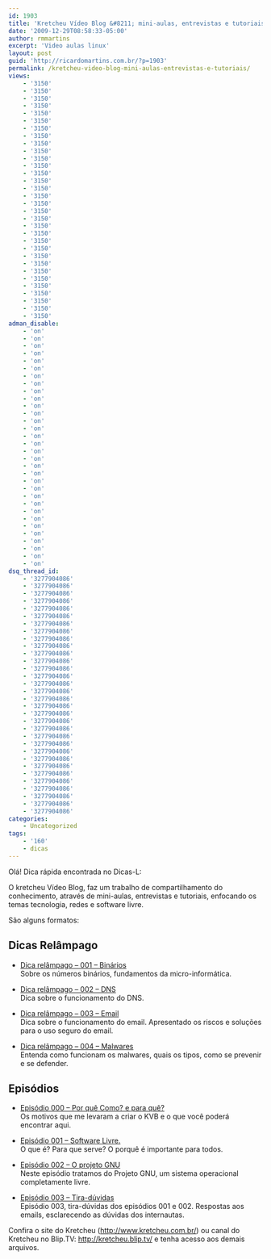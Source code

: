 ```yaml
---
id: 1903
title: 'Kretcheu Vídeo Blog &#8211; mini-aulas, entrevistas e tutoriais'
date: '2009-12-29T08:58:33-05:00'
author: rmmartins
excerpt: 'Video aulas linux'
layout: post
guid: 'http://ricardomartins.com.br/?p=1903'
permalink: /kretcheu-video-blog-mini-aulas-entrevistas-e-tutoriais/
views:
    - '3150'
    - '3150'
    - '3150'
    - '3150'
    - '3150'
    - '3150'
    - '3150'
    - '3150'
    - '3150'
    - '3150'
    - '3150'
    - '3150'
    - '3150'
    - '3150'
    - '3150'
    - '3150'
    - '3150'
    - '3150'
    - '3150'
    - '3150'
    - '3150'
    - '3150'
    - '3150'
    - '3150'
    - '3150'
    - '3150'
    - '3150'
    - '3150'
    - '3150'
    - '3150'
    - '3150'
    - '3150'
adman_disable:
    - 'on'
    - 'on'
    - 'on'
    - 'on'
    - 'on'
    - 'on'
    - 'on'
    - 'on'
    - 'on'
    - 'on'
    - 'on'
    - 'on'
    - 'on'
    - 'on'
    - 'on'
    - 'on'
    - 'on'
    - 'on'
    - 'on'
    - 'on'
    - 'on'
    - 'on'
    - 'on'
    - 'on'
    - 'on'
    - 'on'
    - 'on'
    - 'on'
    - 'on'
    - 'on'
    - 'on'
    - 'on'
dsq_thread_id:
    - '3277904086'
    - '3277904086'
    - '3277904086'
    - '3277904086'
    - '3277904086'
    - '3277904086'
    - '3277904086'
    - '3277904086'
    - '3277904086'
    - '3277904086'
    - '3277904086'
    - '3277904086'
    - '3277904086'
    - '3277904086'
    - '3277904086'
    - '3277904086'
    - '3277904086'
    - '3277904086'
    - '3277904086'
    - '3277904086'
    - '3277904086'
    - '3277904086'
    - '3277904086'
    - '3277904086'
    - '3277904086'
    - '3277904086'
    - '3277904086'
    - '3277904086'
    - '3277904086'
    - '3277904086'
    - '3277904086'
    - '3277904086'
categories:
    - Uncategorized
tags:
    - '160'
    - dicas
---
```


Olá! Dica rápida encontrada no Dicas-L:

O kretcheu Vídeo Blog, faz um trabalho de compartilhamento do conhecimento, através de mini-aulas, entrevistas e tutoriais, enfocando os temas tecnologia, redes e software livre.

São alguns formatos:

## Dicas Relâmpago

- [Dica relâmpago – 001 – Binários](http://blip.tv/file/2911451)  
    Sobre os números binários, fundamentos da micro-informática.

- [Dica relâmpago – 002 – DNS](http://blip.tv/file/2911454)  
    Dica sobre o funcionamento do DNS.

- [Dica relâmpago – 003 – Email](http://blip.tv/file/2911458)  
    Dica sobre o funcionamento do email. Apresentado os riscos e soluções para o uso seguro do email.

- [Dica relâmpago – 004 – Malwares](http://blip.tv/file/2911461)  
    Entenda como funcionam os malwares, quais os tipos, como se prevenir e se defender.

## Episódios

- [Episódio 000 – Por quê Como? e para quê?](http://blip.tv/file/2911311)  
    Os motivos que me levaram a criar o KVB e o que você poderá encontrar aqui.

- [Episódio 001 – Software Livre.](http://blip.tv/file/2911389)  
    O que é? Para que serve? O porquê é importante para todos.

- [Episódio 002 – O projeto GNU](http://blip.tv/file/2911415)  
    Neste episódio tratamos do Projeto GNU, um sistema operacional completamente livre.

- [Episódio 003 – Tira-dúvidas](http://blip.tv/file/2911453)  
    Episódio 003, tira-dúvidas dos episódios 001 e 002. Respostas aos emails, esclarecendo as dúvidas dos internautas.

Confira o site do Kretcheu (<http://www.kretcheu.com.br/>) ou canal do Kretcheu no Blip.TV: <http://kretcheu.blip.tv/> e tenha acesso aos demais arquivos.